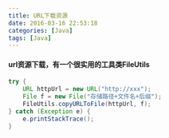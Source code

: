 ```yaml
---
title: URL下载资源
date: 2016-03-16 22:53:18
categories: [Java]
tags: [Java]
---
```

#### url资源下载，有一个很实用的工具类FileUtils
```Java
try {  
	URL httpUrl = new URL("http://xxx");
	File f = new File("存储路径+文件名+后缀");  
	FileUtils.copyURLToFile(httpUrl, f);  
} catch (Exception e) {  
	e.printStackTrace();
}
```